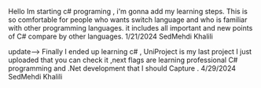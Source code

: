 Hello 
Im starting c# programing , i'm gonna add my learning steps.
This is so comfortable for people who wants switch language and who is familiar with other programming languages.
it includes all important and new points of C# compare by other languages.
1/21/2024 SedMehdi Khalili

update-->
Finally I ended up learning c# , UniProject is my last project I just uploaded that you can check it ,next flags are learning professional C# programming and .Net development that I should Capture .
4/29/2024 SedMehdi Khalili
